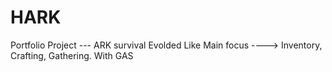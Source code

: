 # HARK

Portfolio Project --- ARK survival Evolded Like
Main focus ----> Inventory, Crafting, Gathering. With GAS
